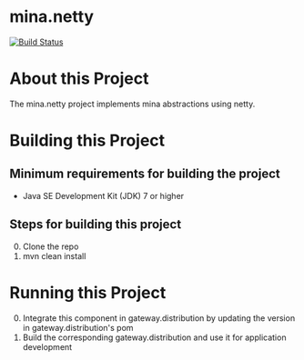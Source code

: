 # mina.netty

[![Build Status][build-status-image]][build-status]

[build-status-image]: https://travis-ci.org/kaazing/mina.netty.svg?branch=develop
[build-status]: https://travis-ci.org/kaazing/mina.netty

# About this Project

The mina.netty project implements mina abstractions using netty.

# Building this Project

## Minimum requirements for building the project
* Java SE Development Kit (JDK) 7 or higher

## Steps for building this project
0. Clone the repo
0. mvn clean install

# Running this Project

0. Integrate this component in gateway.distribution by updating the version in gateway.distribution's pom
0. Build the corresponding gateway.distribution and use it for application development

